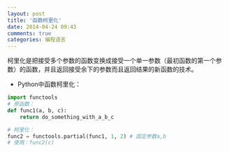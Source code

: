 ```yaml
---
layout: post
title: '函数柯里化'
date: 2014-04-24 09:43
comments: true
categories: 编程语言
---
```

柯里化是把接受多个参数的函数变换成接受一个单一参数（最初函数的第一个参数）的函数，并且返回接受余下的参数而且返回结果的新函数的技术。

* Python中函数柯里化：

```python
import functools
# 原函数：
def func1(a, b, c):
	return do_something_with_a_b_c

# 柯里化：
func2 = functools.partial(func1, 1, 2) # 固定参数a,b
# 使用：func2(c)
```
